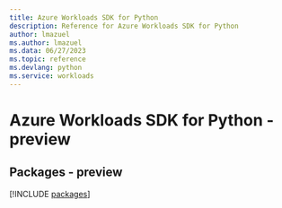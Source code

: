 ```yaml
---
title: Azure Workloads SDK for Python
description: Reference for Azure Workloads SDK for Python
author: lmazuel
ms.author: lmazuel
ms.data: 06/27/2023
ms.topic: reference
ms.devlang: python
ms.service: workloads
---
```

# Azure Workloads SDK for Python - preview
## Packages - preview
[!INCLUDE [packages](workloads-index.md)]